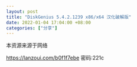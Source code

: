 ```yaml
---
layout: post
title: "DiskGenius 5.4.2.1239 x86/x64 汉化破解版"
date: 2022-01-04 17:04:00 +08:00
categories: ["分享"]
---
```


<p>本资源来源于网络</p><p><a href="https://lanzoui.com/b0f1f7ebe">https://lanzoui.com/b0f1f7ebe</a> 密码:221c</p>